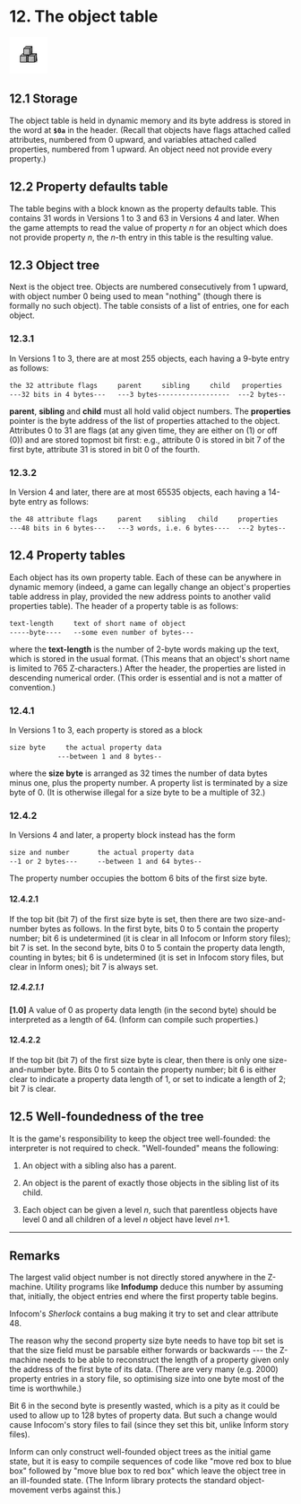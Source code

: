 # 12. The object table

![](./images/icon12.gif)

## 12.1 Storage

The object table is held in dynamic memory and its byte address is stored in the word at **`$0a`** in the header. (Recall that objects have flags attached called attributes, numbered from 0 upward, and variables attached called properties, numbered from 1 upward. An object need not provide every property.)

## 12.2 Property defaults table

The table begins with a block known as the property defaults table. This contains 31 words in Versions 1 to 3 and 63 in Versions 4 and later. When the game attempts to read the value of property _n_ for an object which does not provide property _n_, the _n_-th entry in this table is the resulting value.

## 12.3 Object tree

Next is the object tree. Objects are numbered consecutively from 1 upward, with object number 0 being used to mean "nothing" (though there is formally no such object). The table consists of a list of entries, one for each object.

### 12.3.1

In Versions 1 to 3, there are at most 255 objects, each having a 9-byte entry as follows:

```
the 32 attribute flags     parent     sibling     child   properties
---32 bits in 4 bytes---   ---3 bytes------------------  ---2 bytes--
```

**parent**, **sibling** and **child** must all hold valid object numbers. The **properties** pointer is the byte address of the list of properties attached to the object. Attributes 0 to 31 are flags (at any given time, they are either on (1) or off (0)) and are stored topmost bit first: e.g., attribute 0 is stored in bit 7 of the first byte, attribute 31 is stored in bit 0 of the fourth.

### 12.3.2

In Version 4 and later, there are at most 65535 objects, each having a 14-byte entry as follows:

```
the 48 attribute flags     parent    sibling   child     properties
---48 bits in 6 bytes---   ---3 words, i.e. 6 bytes----  ---2 bytes--
```

## 12.4 Property tables

Each object has its own property table. Each of these can be anywhere in dynamic memory (indeed, a game can legally change an object's properties table address in play, provided the new address points to another valid properties table). The header of a property table is as follows:

```
text-length     text of short name of object
-----byte----   --some even number of bytes---
```

where the **text-length** is the number of 2-byte words making up the text, which is stored in the usual format. (This means that an object's short name is limited to 765 Z-characters.) After the header, the properties are listed in descending numerical order. (This order is essential and is not a matter of convention.)

### 12.4.1

In Versions 1 to 3, each property is stored as a block

```
size byte     the actual property data
            ---between 1 and 8 bytes--
```

where the **size byte** is arranged as 32 times the number of data bytes minus one, plus the property number. A property list is terminated by a size byte of 0. (It is otherwise illegal for a size byte to be a multiple of 32.)

### 12.4.2

In Versions 4 and later, a property block instead has the form

```
size and number       the actual property data
--1 or 2 bytes---     --between 1 and 64 bytes--
```

The property number occupies the bottom 6 bits of the first size byte.

#### 12.4.2.1

If the top bit (bit 7) of the first size byte is set, then there are two size-and-number bytes as follows. In the first byte, bits 0 to 5 contain the property number; bit 6 is undetermined (it is clear in all Infocom or Inform story files); bit 7 is set. In the second byte, bits 0 to 5 contain the property data length, counting in bytes; bit 6 is undetermined (it is set in Infocom story files, but clear in Inform ones); bit 7 is always set.

##### 12.4.2.1.1

**[1.0]** A value of 0 as property data length (in the second byte) should be interpreted as a length of 64. (Inform can compile such properties.)

#### 12.4.2.2

If the top bit (bit 7) of the first size byte is clear, then there is only one size-and-number byte. Bits 0 to 5 contain the property number; bit 6 is either clear to indicate a property data length of 1, or set to indicate a length of 2; bit 7 is clear.

## 12.5 Well-foundedness of the tree

It is the game's responsibility to keep the object tree well-founded: the interpreter is not required to check. "Well-founded" means the following:

1. An object with a sibling also has a parent.

2. An object is the parent of exactly those objects in the sibling list of its child.

3. Each object can be given a level _n_, such that parentless objects have level 0 and all children of a level _n_ object have level _n_+1.

---

## Remarks

The largest valid object number is not directly stored anywhere in the Z-machine. Utility programs like **Infodump** deduce this number by assuming that, initially, the object entries end where the first property table begins.

Infocom's _Sherlock_ contains a bug making it try to set and clear attribute 48.

The reason why the second property size byte needs to have top bit set is that the size field must be parsable either forwards or backwards --- the Z-machine needs to be able to reconstruct the length of a property given only the address of the first byte of its data. (There are very many (e.g. 2000) property entries in a story file, so optimising size into one byte most of the time is worthwhile.)

Bit 6 in the second byte is presently wasted, which is a pity as it could be used to allow up to 128 bytes of property data. But such a change would cause Infocom's story files to fail (since they set this bit, unlike Inform story files).

Inform can only construct well-founded object trees as the initial game state, but it is easy to compile sequences of code like "move red box to blue box" followed by "move blue box to red box" which leave the object tree in an ill-founded state. (The Inform library protects the standard object-movement verbs against this.)

